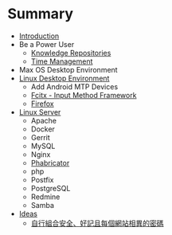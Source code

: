 # Summary

* [Introduction](README.md)
* Be a Power User
   * [Knowledge Repositories](contents/knowledge_repositories.md)
   * [Time Management](contents/time_management.md)
* Max OS Desktop Environment
* [Linux Desktop Environment](contents/linux_desktop_environment.md)
   * Add Android MTP Devices
   * [Fcitx - Input Method Framework](contents/fcitx_-_input_method_framework.md)
   * [Firefox](contents/firefox.md)
* [Linux Server](contents/linux_server.md)
   * Apache
   * Docker
   * Gerrit
   * MySQL
   * Nginx
   * [Phabricator](contents/phabricator.md)
   * php
   * Postfix
   * PostgreSQL
   * Redmine
   * Samba
* [Ideas](contents/ideas.md)
   * [自行組合安全、好記且每個網站相異的密碼](contents/zi_xing_zu_he_an_quan_3001_hao_ji_qie_mei_ge_wang_zhan_xiang_yi_de_mi_ma.md)


